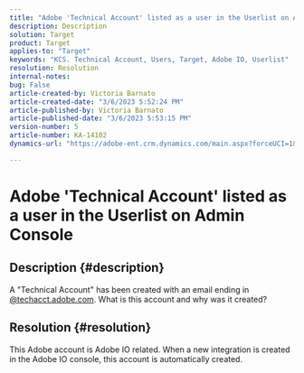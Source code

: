 ```yaml
---
title: "Adobe 'Technical Account' listed as a user in the Userlist on Admin Console"
description: Description
solution: Target
product: Target
applies-to: "Target"
keywords: "KCS. Technical Account, Users, Target, Adobe IO, Userlist"
resolution: Resolution
internal-notes: 
bug: False
article-created-by: Victoria Barnato
article-created-date: "3/6/2023 5:52:24 PM"
article-published-by: Victoria Barnato
article-published-date: "3/6/2023 5:53:15 PM"
version-number: 5
article-number: KA-14102
dynamics-url: "https://adobe-ent.crm.dynamics.com/main.aspx?forceUCI=1&pagetype=entityrecord&etn=knowledgearticle&id=226e4ea2-47bc-ed11-83ff-6045bd006a22"

---
```

# Adobe 'Technical Account' listed as a user in the Userlist on Admin Console

## Description {#description}


A "Technical Account" has been created with an email ending in [@techacct.adobe.com](https://techacct.adobe.com). What is this account and why was it created?


## Resolution {#resolution}


This Adobe account is Adobe IO related. When a new integration is created in the Adobe IO console, this account is automatically created.
